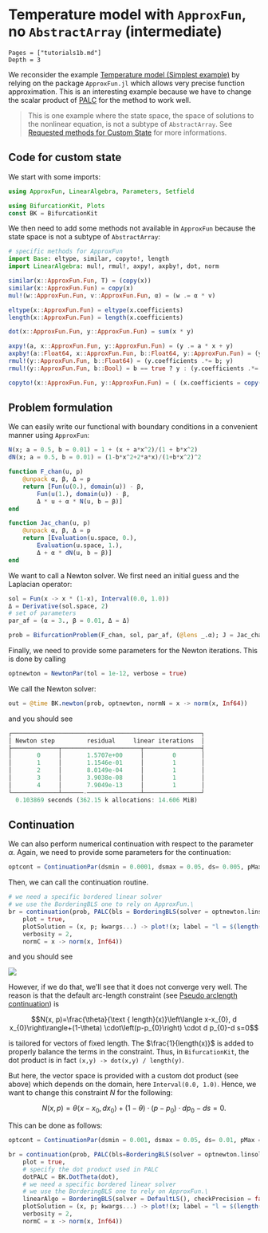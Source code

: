 # Temperature model with `ApproxFun`, no `AbstractArray` (intermediate)

```@contents
Pages = ["tutorials1b.md"]
Depth = 3
```

We reconsider the example [Temperature model (Simplest example)](@ref) by relying on the package `ApproxFun.jl` which allows very precise function approximation. This is an interesting example because we have to change the scalar product of [PALC](https://bifurcationkit.github.io/BifurcationKitDocs.jl/dev/PALC/) for the method to work well.

> This is one example where the state space, the space of solutions to the nonlinear equation, is not a subtype of `AbstractArray`. See [Requested methods for Custom State](@ref) for more informations.


## Code for custom state

We start with some imports:

```julia
using ApproxFun, LinearAlgebra, Parameters, Setfield

using BifurcationKit, Plots
const BK = BifurcationKit
```

We then need to add some methods not available in `ApproxFun` because the state space is not a subtype of `AbstractArray`:

```julia
# specific methods for ApproxFun
import Base: eltype, similar, copyto!, length
import LinearAlgebra: mul!, rmul!, axpy!, axpby!, dot, norm

similar(x::ApproxFun.Fun, T) = (copy(x))
similar(x::ApproxFun.Fun) = copy(x)
mul!(w::ApproxFun.Fun, v::ApproxFun.Fun, α) = (w .= α * v)

eltype(x::ApproxFun.Fun) = eltype(x.coefficients)
length(x::ApproxFun.Fun) = length(x.coefficients)

dot(x::ApproxFun.Fun, y::ApproxFun.Fun) = sum(x * y)

axpy!(a, x::ApproxFun.Fun, y::ApproxFun.Fun) = (y .= a * x + y)
axpby!(a::Float64, x::ApproxFun.Fun, b::Float64, y::ApproxFun.Fun) = (y .= a * x + b * y)
rmul!(y::ApproxFun.Fun, b::Float64) = (y.coefficients .*= b; y)
rmul!(y::ApproxFun.Fun, b::Bool) = b == true ? y : (y.coefficients .*= 0; y)

copyto!(x::ApproxFun.Fun, y::ApproxFun.Fun) = ( (x.coefficients = copy(y.coefficients);x))
```

## Problem formulation
We can easily write our functional with boundary conditions in a convenient manner using `ApproxFun`:

```julia
N(x; a = 0.5, b = 0.01) = 1 + (x + a*x^2)/(1 + b*x^2)
dN(x; a = 0.5, b = 0.01) = (1-b*x^2+2*a*x)/(1+b*x^2)^2

function F_chan(u, p)
	@unpack α, β, Δ = p
	return [Fun(u(0.), domain(u)) - β,
		Fun(u(1.), domain(u)) - β,
		Δ * u + α * N(u, b = β)]
end

function Jac_chan(u, p)
	@unpack α, β, Δ = p
	return [Evaluation(u.space, 0.),
		Evaluation(u.space, 1.),
		Δ + α * dN(u, b = β)]
end
```

We want to call a Newton solver. We first need an initial guess and the Laplacian operator:

```julia
sol = Fun(x -> x * (1-x), Interval(0.0, 1.0))
Δ = Derivative(sol.space, 2)
# set of parameters
par_af = (α = 3., β = 0.01, Δ = Δ)

prob = BifurcationProblem(F_chan, sol, par_af, (@lens _.α); J = Jac_chan, plotSolution = (x, p; kwargs...) -> plot!(x; label = "l = $(length(x))", kwargs...))
```

Finally, we need to provide some parameters for the Newton iterations. This is done by calling

```julia
optnewton = NewtonPar(tol = 1e-12, verbose = true)
```

We call the Newton solver:

```julia
out = @time BK.newton(prob, optnewton, normN = x -> norm(x, Inf64))
```
and you should see

```julia
┌─────────────────────────────────────────────────────┐
│ Newton step         residual     linear iterations  │
├─────────────┬──────────────────────┬────────────────┤
│       0     │       1.5707e+00     │        0       │
│       1     │       1.1546e-01     │        1       │
│       2     │       8.0149e-04     │        1       │
│       3     │       3.9038e-08     │        1       │
│       4     │       7.9049e-13     │        1       │
└─────────────┴──────-───────────────┴────────────────┘
  0.103869 seconds (362.15 k allocations: 14.606 MiB)
```

## Continuation

We can also perform numerical continuation with respect to the parameter $\alpha$. Again, we need to provide some parameters for the continuation:

```julia
optcont = ContinuationPar(dsmin = 0.0001, dsmax = 0.05, ds= 0.005, pMax = 4.1, plotEveryStep = 10, newtonOptions = NewtonPar(tol = 1e-8, maxIter = 20, verbose = true), detectBifurcation = 0, maxSteps = 200)
```


Then, we can call the continuation routine.

```julia
# we need a specific bordered linear solver
# we use the BorderingBLS one to rely on ApproxFun.\
br = continuation(prob, PALC(bls = BorderingBLS(solver = optnewton.linsolver, checkPrecision = false)), optcont,
	plot = true,
	plotSolution = (x, p; kwargs...) -> plot!(x; label = "l = $(length(x))", kwargs...),
	verbosity = 2,
	normC = x -> norm(x, Inf64))
```
and you should see

![](chan-af-bif-diag.png)


However, if we do that, we'll see that it does not converge very well. The reason is that the default arc-length constraint (see [Pseudo arclength continuation](@ref)) is

$$N(x, p)=\frac{\theta}{\text { length}(x)}\left\langle x-x_{0}, d x_{0}\right\rangle+(1-\theta) \cdot\left(p-p_{0}\right) \cdot d p_{0}-d s=0$$

is tailored for vectors of fixed length. The $\frac{1}{length(x)}$ is added to properly balance the terms in the constraint. Thus, in `BifurcationKit`, the dot product is in fact `(x,y) -> dot(x,y) / length(y)`.


But here, the vector space is provided with a custom dot product (see above) which depends on the domain, here `Interval(0.0, 1.0)`. Hence, we want to change this constraint $N$ for the following:

$$N(x, p)={\theta}\left\langle x-x_{0}, d x_{0}\right\rangle+(1-\theta) \cdot\left(p-p_{0}\right) \cdot d p_{0}-d s=0.$$

This can be done as follows:

```julia
optcont = ContinuationPar(dsmin = 0.001, dsmax = 0.05, ds= 0.01, pMax = 4.1, plotEveryStep = 10, newtonOptions = NewtonPar(tol = 1e-8, maxIter = 20, verbose = true), maxSteps = 300, θ = 0.2, detectBifurcation = 0)

br = continuation(prob, PALC(bls=BorderingBLS(solver = optnewton.linsolver, checkPrecision = false)), optcont,
	plot = true,
	# specify the dot product used in PALC
	dotPALC = BK.DotTheta(dot),
	# we need a specific bordered linear solver
	# we use the BorderingBLS one to rely on ApproxFun.\
	linearAlgo = BorderingBLS(solver = DefaultLS(), checkPrecision = false),
	plotSolution = (x, p; kwargs...) -> plot!(x; label = "l = $(length(x))", kwargs...),
	verbosity = 2,
	normC = x -> norm(x, Inf64))
```
